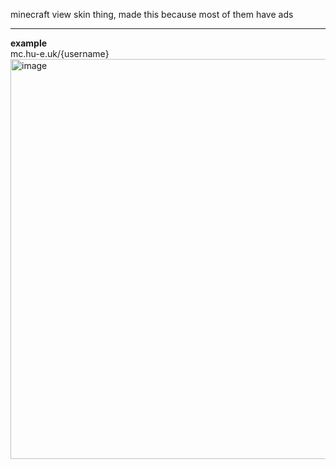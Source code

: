 minecraft view skin thing, made this because most of them have ads
<hr />
<b>example</b>
<br />
mc.hu-e.uk/{username}
<img width="1145" height="640" alt="image" src="https://github.com/user-attachments/assets/3539e989-4adf-45bb-a54a-dbdeee8c5507" />
